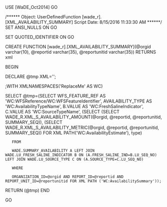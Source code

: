 ﻿USE [WaDE_Oct2014]
GO

/****** Object:  UserDefinedFunction [wade_r].[XML_AVAILABILITY_SUMMARY]    Script Date: 8/15/2016 11:33:30 AM ******/
SET ANSI_NULLS ON
GO

SET QUOTED_IDENTIFIER ON
GO


CREATE FUNCTION [wade_r].[XML_AVAILABILITY_SUMMARY](@orgid varchar(10), @reportid varchar(35), @reportunitid varchar(35)) 
RETURNS xml

BEGIN

DECLARE @tmp XML='';

;WITH XMLNAMESPACES('ReplaceMe' AS WC)

SELECT @tmp=(SELECT WFS_FEATURE_REF AS 'WC:WFSReference/WC:WFSFeatureIdentifier',
			AVAILABILITY_TYPE AS 'WC:AvailabilityTypeName',
			B.VALUE AS 'WC:FreshSalineIndicator', 
			C.VALUE AS 'WC:SourceTypeName',
			(SELECT (SELECT WADE_R.XML_S_AVAILABILITY_AMOUNT(@orgid, @reportid, @reportunitid, SUMMARY_SEQ)),
			(SELECT WADE_R.XML_S_AVAILABILITY_METRIC(@orgid, @reportid, @reportunitid, SUMMARY_SEQ)) FOR XML PATH('WC:AvailabilityEstimate'), type)
	   
	   FROM
	   
	   WADE.SUMMARY_AVAILABILITY A LEFT JOIN WADE.LU_FRESH_SALINE_INDICATOR B ON (A.FRESH_SALINE_IND=B.LU_SEQ_NO) LEFT JOIN WADE.LU_SOURCE_TYPE C ON (A.SOURCE_TYPE=C.LU_SEQ_NO)
	   
	   WHERE
	   
	   ORGANIZATION_ID=@orgid AND REPORT_ID=@reportid AND REPORT_UNIT_ID=@reportunitid FOR XML PATH ('WC:AvailabilitySummary'));

RETURN (@tmp)
END	   

GO


